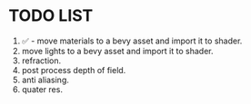 # TODO LIST
1. ✅ - move materials to a bevy asset and import it to shader.
2. move lights to a bevy asset and import it to shader.
3. refraction.
4. post process depth of field.
5. anti aliasing.
6. quater res.
